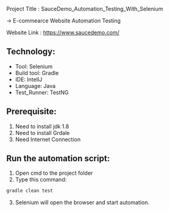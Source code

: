 Project Title : SauceDemo_Automation_Testing_With_Selenium


-> E-commearce Website Automation Testing

Website Link : https://www.saucedemo.com/


## Technology:
- Tool: Selenium
- Build tool: Gradle
- IDE: IntelIJ
- Language: Java
- Test_Runner: TestNG

## Prerequisite:
1. Need to install jdk 1.8 
2. Need to install Grdale 
2. Need Internet Connection 

## Run the automation script:
1. Open cmd to the project folder
2. Type this command:

```sh
gradle clean test
```
3. Selenium will open the browser and start automation.
```sh
```

